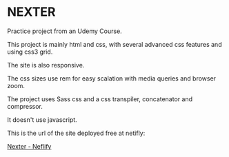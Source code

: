 # NEXTER
Practice project from an Udemy Course.

This project is mainly html and css, with several advanced css features and using css3 grid.

The site is also responsive.

The css sizes use rem for easy scalation with media queries and browser zoom.

The project uses Sass css and a css transpiler, concatenator and compressor.

It doesn't use javascript.

This is the url of the site deployed free at netifly:

[Nexter - Neflify](https://reverent-torvalds-8998b9.netlify.com/)